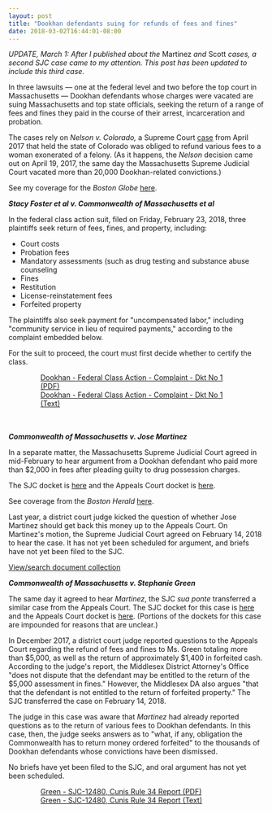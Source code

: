 ```yaml
---
layout: post
title: "Dookhan defendants suing for refunds of fees and fines"
date: 2018-03-02T16:44:01-08:00
---
```


*UPDATE, March 1: After I published about the* Martinez *and* Scott *cases, a second SJC case came to my attention. This post has been updated to include this third case.*

In three lawsuits — one at the federal level and two before the top court in Massachusetts — Dookhan defendants whose charges were vacated are suing Massachusetts and top state officials, seeking the return of a range of fees and fines they paid in the course of their arrest, incarceration and probation. 

The cases rely on *Nelson v. Colorado,* a Supreme Court <a href="http://www.scotusblog.com/2017/04/opinion-analysis-states-cant-keep-money-collect-pursuant-subsequently-overturned-convictions/" target="_blank">case</a> from April 2017 that held the state of Colorado was obliged to refund various fees to a woman exonerated of a felony. (As it happens, the *Nelson* decision came out on April 19, 2017, the same day the Massachusetts Supreme Judicial Court vacated more than 20,000 Dookhan-related convictions.)

See my coverage for the *Boston Globe* <a href="https://www.bostonglobe.com/metro/2018/02/23/dookhan-defendants-sue-for-return-probation-fees/AeG1WNKyOzDz5N95rd6gLN/story.html" target="_blank">here</a>. 

***Stacy Foster et al v. Commonwealth of Massachusetts et al***

In the federal class action suit, filed on Friday, February 23, 2018, three plaintiffs seek return of fees, fines, and property, including: 

 - Court costs
 - Probation fees 
 - Mandatory assessments (such as drug testing and substance abuse counseling
 - Fines
 - Restitution
 - License-reinstatement fees
 - Forfeited property

 The plaintiffs also seek payment for "uncompensated labor," including "community service in lieu of required payments," according to the complaint embedded below. 

For the suit to proceed, the court must first decide whether to certify the class. 

<div style="width:75%; margin-right: auto; margin-left: auto">
	<div id="DV-viewer-4390571-Dookhan-Federal-Class-Action-Complaint-Dkt-No-1" class="DC-embed DC-embed-document DV-container"></div><script src="//assets.documentcloud.org/viewer/loader.js"></script><script>  DV.load("https://www.documentcloud.org/documents/4390571-Dookhan-Federal-Class-Action-Complaint-Dkt-No-1.js", {  responsive: true,    height: 500,    sidebar: false,    container: "#DV-viewer-4390571-Dookhan-Federal-Class-Action-Complaint-Dkt-No-1"  });</script><noscript>  <a href="https://assets.documentcloud.org/documents/4390571/Dookhan-Federal-Class-Action-Complaint-Dkt-No-1.pdf">Dookhan - Federal Class Action - Complaint - Dkt No 1 (PDF)</a>  <br />  <a href="https://assets.documentcloud.org/documents/4390571/Dookhan-Federal-Class-Action-Complaint-Dkt-No-1.txt">Dookhan - Federal Class Action - Complaint - Dkt No 1 (Text)</a></noscript>
</div>
<br>
<br>

***Commonwealth of Massachusetts v. Jose Martinez***

In a separate matter, the Massachusetts Supreme Judicial Court agreed in mid-February to hear argument from a Dookhan defendant who paid more than $2,000 in fees after pleading guilty to drug possession charges. 

The SJC docket is <a href="http://ma-appellatecourts.org/search_number.php?dno=SJC-12479" target="_blank">here</a> and the Appeals Court docket is <a href="http://ma-appellatecourts.org/display_docket.php?dno=2017-P-1226" target="_blank">here</a>.

See coverage from the *Boston Herald* <a href="http://www.bostonherald.com/news/local_coverage/2018/02/drug_lab_scandal_sjc_to_decide_if_defendants_get_money_back" target="_blank">here</a>. 

Last year, a district court judge kicked the question of whether Jose Martinez should get back this money up to the Appeals Court. On Martinez's motion, the Supreme Judicial Court agreed on February 14, 2018 to hear the case. It has not yet been scheduled for argument, and briefs have not yet been filed to the SJC. 

<div id="DC-search-document-4390590-document-4391256" class="DC-embed DC-embed-search DC-search-container"></div><script src="//assets.documentcloud.org/embed/loader.js"></script><script>  dc.embed.load('https://www.documentcloud.org/search/embed/', {    q: "document: 4390590 document: 4391256",    container: "#DC-search-document-4390590-document-4391256",    title: "Martinez - SJC",    order: "title",    per_page: 6,    search_bar: true,    organization: 1226  });</script><noscript>  <a href="https://www.documentcloud.org/public/search/document%3A%204390590%20document%3A%204391256">View/search document collection</a></noscript>

***Commonwealth of Massachusetts v. Stephanie Green***

The same day it agreed to hear *Martinez*, the SJC *sua ponte* transferred a similar case from the Appeals Court. The SJC docket for this case is <a href="http://ma-appellatecourts.org/search_number.php?dno=SJC-12480" target="_blank">here</a> and the Appeals Court docket is <a href="http://ma-appellatecourts.org/display_docket.php?dno=2017-P-1564" target="_blank">here</a>. (Portions of the dockets for this case are impounded for reasons that are unclear.)

In December 2017, a district court judge reported questions to the Appeals Court regarding the refund of fees and fines to Ms. Green totaling more than $5,000, as well as the return of approximately $1,400 in forfeited cash. According to the judge's report, the Middlesex District Attorney's Office "does not dispute that the defendant may be entitled to the return of the $5,000 assessment in fines." However, the Middlesex DA also argues "that that the defendant is not entitled to the return of forfeited property." The SJC transferred the case on February 14, 2018.

The judge in this case was aware that *Martinez* had already reported questions as to the return of various fees to Dookhan defendants. In this case, then, the judge seeks answers as to "what, if any, obligation the Commonwealth has to return money ordered forfeited" to the thousands of Dookhan defendants whose convictions have been dismissed.

No briefs have yet been filed to the SJC, and oral argument has not yet been scheduled. 

<div style="width:75%; margin-right: auto; margin-left: auto">
	<div id="DV-viewer-4391269-Green-SJC-12480-Cunis-Rule-34-Report" class="DC-embed DC-embed-document DV-container"></div><script src="//assets.documentcloud.org/viewer/loader.js"></script><script>  DV.load("https://www.documentcloud.org/documents/4391269-Green-SJC-12480-Cunis-Rule-34-Report.js", {  responsive: true,    height: 500,    sidebar: false,    container: "#DV-viewer-4391269-Green-SJC-12480-Cunis-Rule-34-Report"  });</script><noscript>  <a href="https://assets.documentcloud.org/documents/4391269/Green-SJC-12480-Cunis-Rule-34-Report.pdf">Green - SJC-12480, Cunis Rule 34 Report (PDF)</a>  <br />  <a href="https://assets.documentcloud.org/documents/4391269/Green-SJC-12480-Cunis-Rule-34-Report.txt">Green - SJC-12480, Cunis Rule 34 Report (Text)</a></noscript>
</div>